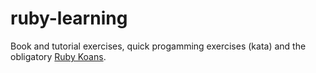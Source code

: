 # ruby-learning

Book and tutorial exercises, quick progamming exercises (kata) and the obligatory [Ruby Koans](http://www.rubykoans.com/).

